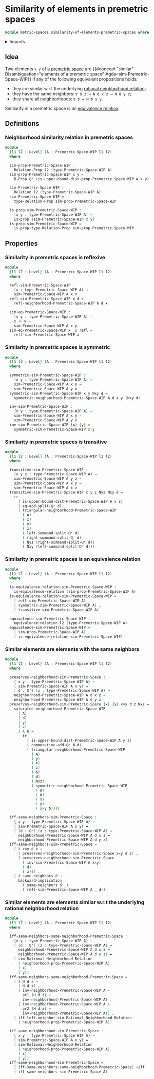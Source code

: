 # Similarity of elements in premetric spaces

```agda
module metric-spaces.similarity-of-elements-premetric-spaces where
```

<details><summary>Imports</summary>

```agda
open import elementary-number-theory.positive-rational-numbers

open import foundation.binary-relations
open import foundation.dependent-pair-types
open import foundation.equivalence-relations
open import foundation.function-types
open import foundation.identity-types
open import foundation.logical-equivalences
open import foundation.propositions
open import foundation.transport-along-identifications
open import foundation.universe-levels

open import metric-spaces.premetric-spaces-WIP
open import metric-spaces.rational-neighborhoods
```

</details>

## Idea

Two elements `x y` of a [premetric space](metric-spaces.premetric-spaces-WIP.md)
are
{{#concept "similar" Disambiguation="elements of a premetric space" Agda=sim-Premetric-Space-WIP}}
if any of the following equivalent propositions holds:

- they are similar w.r.t the underlying
  [rational neighborhood relation](metric-spaces.rational-neighborhoods.md);
- they have the same neighbors: `∀ δ z → N δ x z ↔ N δ y z`;
- they share all neighborhoods: `∀ δ → N δ x y`.

Similarity in a premetric space is an
[equivalence relation](foundation.equivalence-relations.md).

## Definitions

### Neighborhood similarity relation in premetric spaces

```agda
module _
  {l1 l2 : Level} (A : Premetric-Space-WIP l1 l2)
  where

  sim-prop-Premetric-Space-WIP :
    Relation-Prop l2 (type-Premetric-Space-WIP A)
  sim-prop-Premetric-Space-WIP x y =
    Π-Prop ℚ⁺ (is-upper-bound-dist-prop-Premetric-Space-WIP A x y)

  sim-Premetric-Space-WIP :
    Relation l2 (type-Premetric-Space-WIP A)
  sim-Premetric-Space-WIP =
    type-Relation-Prop sim-prop-Premetric-Space-WIP

  is-prop-sim-Premetric-Space-WIP :
    (x y : type-Premetric-Space-WIP A) →
    is-prop (sim-Premetric-Space-WIP x y)
  is-prop-sim-Premetric-Space-WIP =
    is-prop-type-Relation-Prop sim-prop-Premetric-Space-WIP
```

## Properties

### Similarity in premetric spaces is reflexive

```agda
module _
  {l1 l2 : Level} (A : Premetric-Space-WIP l1 l2)
  where

  refl-sim-Premetric-Space-WIP :
    (x : type-Premetric-Space-WIP A) →
    sim-Premetric-Space-WIP A x x
  refl-sim-Premetric-Space-WIP x d =
    refl-neighborhood-Premetric-Space-WIP A d x

  sim-eq-Premetric-Space-WIP :
    (x y : type-Premetric-Space-WIP A) →
    x ＝ y →
    sim-Premetric-Space-WIP A x y
  sim-eq-Premetric-Space-WIP x .x refl =
    refl-sim-Premetric-Space-WIP x
```

### Similarity in premetric spaces is symmetric

```agda
module _
  {l1 l2 : Level} (A : Premetric-Space-WIP l1 l2)
  where

  symmetric-sim-Premetric-Space-WIP :
    (x y : type-Premetric-Space-WIP A) →
    sim-Premetric-Space-WIP A x y →
    sim-Premetric-Space-WIP A y x
  symmetric-sim-Premetric-Space-WIP x y Nxy d =
    symmetric-neighborhood-Premetric-Space-WIP A d x y (Nxy d)

  inv-sim-Premetric-Space-WIP :
    {x y : type-Premetric-Space-WIP A} →
    sim-Premetric-Space-WIP A x y →
    sim-Premetric-Space-WIP A y x
  inv-sim-Premetric-Space-WIP {x} {y} =
    symmetric-sim-Premetric-Space-WIP x y
```

### Similarity in premetric spaces is transitive

```agda
module _
  {l1 l2 : Level} (A : Premetric-Space-WIP l1 l2)
  where

  transitive-sim-Premetric-Space-WIP :
    (x y z : type-Premetric-Space-WIP A) →
    sim-Premetric-Space-WIP A y z →
    sim-Premetric-Space-WIP A x y →
    sim-Premetric-Space-WIP A x z
  transitive-sim-Premetric-Space-WIP x y z Nyz Nxy d =
    tr
      ( is-upper-bound-dist-Premetric-Space-WIP A x z)
      ( eq-add-split-ℚ⁺ d)
      ( triangular-neighborhood-Premetric-Space-WIP
        ( A)
        ( x)
        ( y)
        ( z)
        ( left-summand-split-ℚ⁺ d)
        ( right-summand-split-ℚ⁺ d)
        ( Nyz (right-summand-split-ℚ⁺ d))
        ( Nxy (left-summand-split-ℚ⁺ d)))
```

### Similarity in premetric spaces is an equivalence relation

```agda
module _
  {l1 l2 : Level} (A : Premetric-Space-WIP l1 l2)
  where

  is-equivalence-relation-sim-Premetric-Space-WIP :
    is-equivalence-relation (sim-prop-Premetric-Space-WIP A)
  is-equivalence-relation-sim-Premetric-Space-WIP =
    ( refl-sim-Premetric-Space-WIP A) ,
    ( symmetric-sim-Premetric-Space-WIP A) ,
    ( transitive-sim-Premetric-Space-WIP A)

  equivalence-sim-Premetric-Space-WIP :
    equivalence-relation l2 (type-Premetric-Space-WIP A)
  equivalence-sim-Premetric-Space-WIP =
    ( sim-prop-Premetric-Space-WIP A) ,
    ( is-equivalence-relation-sim-Premetric-Space-WIP)
```

### Similar elements are elements with the same neighbors

```agda
module _
  {l1 l2 : Level} (A : Premetric-Space-WIP l1 l2)
  where

  preserves-neighborhood-sim-Premetric-Space :
    { x y : type-Premetric-Space-WIP A} →
    ( sim-Premetric-Space-WIP A x y) →
    ( d : ℚ⁺) (z : type-Premetric-Space-WIP A) →
    neighborhood-Premetric-Space-WIP A d x z →
    neighborhood-Premetric-Space-WIP A d y z
  preserves-neighborhood-sim-Premetric-Space {x} {y} x≍y d z Nxz =
    saturated-neighborhood-Premetric-Space-WIP
      ( A)
      ( d)
      ( y)
      ( z)
      ( λ δ →
        tr
          ( is-upper-bound-dist-Premetric-Space-WIP A y z)
          ( commutative-add-ℚ⁺ δ d)
          ( triangular-neighborhood-Premetric-Space-WIP
            ( A)
            ( y)
            ( x)
            ( z)
            ( δ)
            ( d)
            ( Nxz)
            ( symmetric-neighborhood-Premetric-Space-WIP
              ( A)
              ( δ)
              ( x)
              ( y)
              ( x≍y δ))))

  iff-same-neighbors-sim-Premetric-Space :
    { x y : type-Premetric-Space-WIP A} →
    ( sim-Premetric-Space-WIP A x y) ↔
    ( (d : ℚ⁺) (z : type-Premetric-Space-WIP A) →
      neighborhood-Premetric-Space-WIP A d x z ↔
      neighborhood-Premetric-Space-WIP A d y z)
  iff-same-neighbors-sim-Premetric-Space =
    ( λ x≍y d z →
      ( preserves-neighborhood-sim-Premetric-Space x≍y d z) ,
      ( preserves-neighborhood-sim-Premetric-Space
        ( inv-sim-Premetric-Space-WIP A x≍y)
        ( d)
        ( z))) ,
    ( λ same-neighbors d →
      backward-implication
        ( same-neighbors d _)
        ( refl-sim-Premetric-Space-WIP A _ d))
```

### Similar elements are elements similar w.r.t the underlying rational neighborhood relation

```agda
module _
  {l1 l2 : Level} (A : Premetric-Space-WIP l1 l2)
  where

  iff-same-neighbors-same-neighborhood-Premetric-Space :
    {x y : type-Premetric-Space-WIP A} →
    ( (d : ℚ⁺) (z : type-Premetric-Space-WIP A) →
      neighborhood-Premetric-Space-WIP A d x z ↔
      neighborhood-Premetric-Space-WIP A d y z) ↔
    ( sim-Rational-Neighborhood-Relation
      ( neighborhood-prop-Premetric-Space-WIP A)
      ( x)
      ( y))
  iff-same-neighbors-same-neighborhood-Premetric-Space =
    ( λ H d z →
      ( H d z) ,
      ( inv-neighborhood-Premetric-Space-WIP A ∘
        pr1 (H d z) ∘
        inv-neighborhood-Premetric-Space-WIP A) ,
      ( inv-neighborhood-Premetric-Space-WIP A ∘
        pr2 (H d z) ∘
        inv-neighborhood-Premetric-Space-WIP A)) ,
    ( iff-left-neighbor-sim-Rational-Neighborhood-Relation
      ( neighborhood-prop-Premetric-Space-WIP A))

  iff-same-neighborhood-sim-Premetric-Space :
    { x y : type-Premetric-Space-WIP A} →
    ( sim-Premetric-Space-WIP A x y) ↔
    ( sim-Rational-Neighborhood-Relation
      ( neighborhood-prop-Premetric-Space-WIP A)
      ( x)
      ( y))
  iff-same-neighborhood-sim-Premetric-Space =
    ( iff-same-neighbors-same-neighborhood-Premetric-Space) ∘iff
    ( iff-same-neighbors-sim-Premetric-Space A)
```

